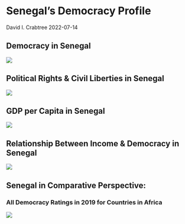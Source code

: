 Senegal’s Democracy Profile
================
David I. Crabtree
2022-07-14

## Democracy in Senegal

![](C:\Users\David\Desktop\PROGRA~1\FILESA~1\CFSS\hw06\reports\SENEGA~1/figure-gfm/Demscore-1.png)<!-- -->

## Political Rights & Civil Liberties in Senegal

![](C:\Users\David\Desktop\PROGRA~1\FILESA~1\CFSS\hw06\reports\SENEGA~1/figure-gfm/Political%20Rights%20&%20Civil%20Libs-1.png)<!-- -->

## GDP per Capita in Senegal

![](C:\Users\David\Desktop\PROGRA~1\FILESA~1\CFSS\hw06\reports\SENEGA~1/figure-gfm/GDP%20per%20Capita-1.png)<!-- -->

## Relationship Between Income & Democracy in Senegal

![](C:\Users\David\Desktop\PROGRA~1\FILESA~1\CFSS\hw06\reports\SENEGA~1/figure-gfm/Income%20&%20Dem-1.png)<!-- -->

## Senegal in Comparative Perspective:

### All Democracy Ratings in 2019 for Countries in Africa

![](C:\Users\David\Desktop\PROGRA~1\FILESA~1\CFSS\hw06\reports\SENEGA~1/figure-gfm/Democracy%20in%20Comparative%20Perspective-1.png)<!-- -->
